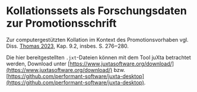 # Kollationssets als Forschungsdaten zur Promotionsschrift 

Zur computergestützten Kollation im Kontext des Promotionsvorhaben vgl. Diss. [Thomas 2023](https://doi.org/10.18452/27521), Kap. 9.2, insbes. S. 276‒280.

Die hier bereitgestellten `.jxt`-Dateien können mit dem Tool juXta betrachtet werden, Download unter [https://www.juxtasoftware.org/download/](https://www.juxtasoftware.org/download/) bzw. [https://github.com/performant-software/juxta-desktop](https://github.com/performant-software/juxta-desktop).
